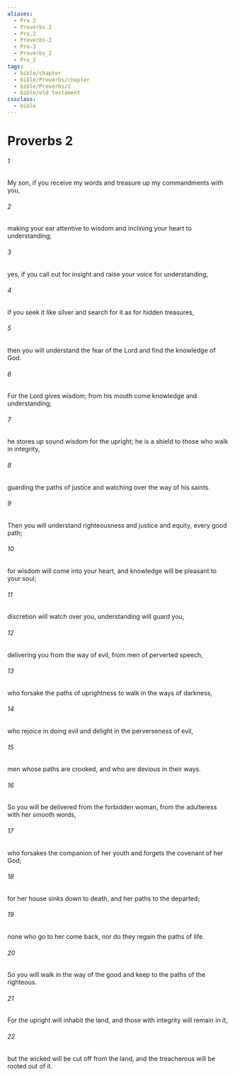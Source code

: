 ```yaml
---
aliases:
  - Pro 2
  - Proverbs.2
  - Pro.2
  - Proverbs-2
  - Pro-2
  - Proverbs_2
  - Pro_2
tags:
  - bible/chapter
  - bible/Proverbs/chapter
  - bible/Proverbs/2
  - bible/old testament
cssclass:
  - bible
---
```


# Proverbs 2

###### 1
My son, if you receive my words and treasure up my commandments with you,
###### 2
making your ear attentive to wisdom and inclining your heart to understanding;
###### 3
yes, if you call out for insight and raise your voice for understanding,
###### 4
if you seek it like silver and search for it as for hidden treasures,
###### 5
then you will understand the fear of the Lord and find the knowledge of God.
###### 6
For the Lord gives wisdom; from his mouth come knowledge and understanding;
###### 7
he stores up sound wisdom for the upright; he is a shield to those who walk in integrity,
###### 8
guarding the paths of justice and watching over the way of his saints.
###### 9
Then you will understand righteousness and justice and equity, every good path;
###### 10
for wisdom will come into your heart, and knowledge will be pleasant to your soul;
###### 11
discretion will watch over you, understanding will guard you,
###### 12
delivering you from the way of evil, from men of perverted speech,
###### 13
who forsake the paths of uprightness to walk in the ways of darkness,
###### 14
who rejoice in doing evil and delight in the perverseness of evil,
###### 15
men whose paths are crooked,   and who are devious in their ways.
###### 16
So you will be delivered from the forbidden woman, from the adulteress with her smooth words,
###### 17
who forsakes the companion of her youth and forgets the covenant of her God;
###### 18
for her house sinks down to death, and her paths to the departed;
###### 19
none who go to her come back, nor do they regain the paths of life.
###### 20
So you will walk in the way of the good and keep to the paths of the righteous.
###### 21
For the upright will inhabit the land, and those with integrity will remain in it,
###### 22
but the wicked will be cut off from the land, and the treacherous will be rooted out of it.


